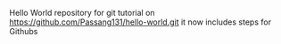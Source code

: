 Hello World repository for git tutorial on  https://github.com/Passang131/hello-world.git
it now includes steps for Githubs
